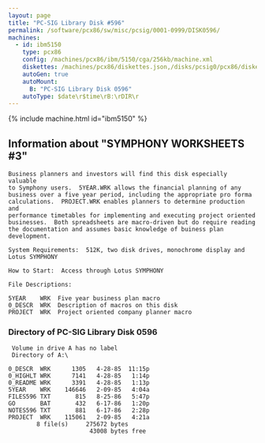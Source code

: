 ```yaml
---
layout: page
title: "PC-SIG Library Disk #596"
permalink: /software/pcx86/sw/misc/pcsig/0001-0999/DISK0596/
machines:
  - id: ibm5150
    type: pcx86
    config: /machines/pcx86/ibm/5150/cga/256kb/machine.xml
    diskettes: /machines/pcx86/diskettes.json,/disks/pcsig0/pcx86/diskettes.json
    autoGen: true
    autoMount:
      B: "PC-SIG Library Disk 0596"
    autoType: $date\r$time\rB:\rDIR\r
---
```


{% include machine.html id="ibm5150" %}

## Information about "SYMPHONY WORKSHEETS #3"

    Business planners and investors will find this disk especially valuable
    to Symphony users.  5YEAR.WRK allows the financial planning of any
    business over a five year period, including the appropriate pro forma
    calculations.  PROJECT.WRK enables planners to determine production and
    performance timetables for implementing and executing project oriented
    businesses.  Both spreadsheets are macro-driven but do require reading
    the documentation and assumes basic knowledge of buiness plan
    development.
    
    System Requirements:  512K, two disk drives, monochrome display and
    Lotus SYMPHONY
    
    How to Start:  Access through Lotus SYMPHONY
    
    File Descriptions:
    
    5YEAR    WRK  Five year business plan macro
    0_DESCR  WRK  Description of macros on this disk
    PROJECT  WRK  Project oriented company planner macro

### Directory of PC-SIG Library Disk 0596

     Volume in drive A has no label
     Directory of A:\

    0_DESCR  WRK      1305   4-28-85  11:15p
    0_HIGHLT WRK      7141   4-28-85   1:14p
    0_README WRK      3391   4-28-85   1:13p
    5YEAR    WRK    146646   2-09-85   4:04a
    FILES596 TXT       815   8-25-86   5:47p
    GO       BAT       432   6-17-86   1:20p
    NOTES596 TXT       881   6-17-86   2:28p
    PROJECT  WRK    115061   2-09-85   4:21a
            8 file(s)     275672 bytes
                           43008 bytes free
